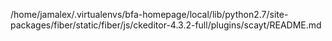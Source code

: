 /home/jamalex/.virtualenvs/bfa-homepage/local/lib/python2.7/site-packages/fiber/static/fiber/js/ckeditor-4.3.2-full/plugins/scayt/README.md
